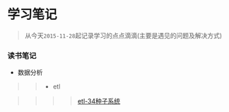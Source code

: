 # 学习笔记
> 从今天`2015-11-28`起记录学习的点点滴滴(主要是遇见的问题及解决方式)
### 读书笔记
* 数据分析

>> * etl

>>>> [etl-34种子系统](reading-note/data-analysis/etl/利用PDI构建ETL系统.md)
